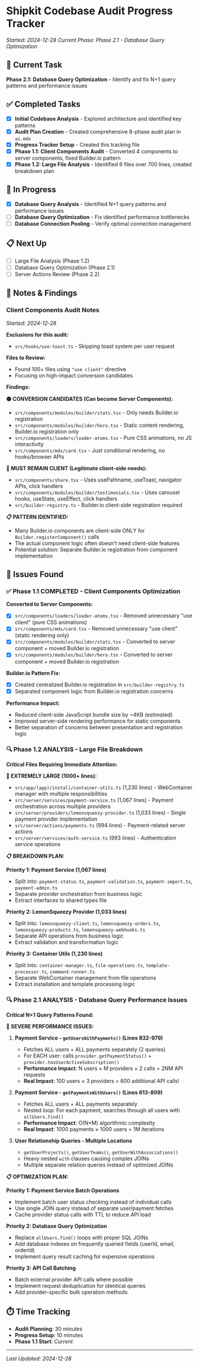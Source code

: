 # Shipkit Codebase Audit Progress Tracker

*Started: 2024-12-28*
*Current Phase: Phase 2.1 - Database Query Optimization*

## 🎯 Current Task

**Phase 2.1: Database Query Optimization** - Identify and fix N+1 query patterns and performance issues

## ✅ Completed Tasks

- [x] **Initial Codebase Analysis** - Explored architecture and identified key patterns
- [x] **Audit Plan Creation** - Created comprehensive 8-phase audit plan in `ai.mdx`
- [x] **Progress Tracker Setup** - Created this tracking file
- [x] **Phase 1.1: Client Components Audit** - Converted 4 components to server components, fixed Builder.io pattern
- [x] **Phase 1.2: Large File Analysis** - Identified 6 files over 700 lines, created breakdown plan

## 🔄 In Progress

- [x] **Database Query Analysis** - Identified N+1 query patterns and performance issues
- [ ] **Database Query Optimization** - Fix identified performance bottlenecks
- [ ] **Database Connection Pooling** - Verify optimal connection management

## 📋 Next Up

- [ ] Large File Analysis (Phase 1.2)
- [ ] Database Query Optimization (Phase 2.1)
- [ ] Server Actions Review (Phase 2.2)

## 📝 Notes & Findings

### Client Components Audit Notes

*Started: 2024-12-28*

**Exclusions for this audit:**

- `src/hooks/use-toast.ts` - Skipping toast system per user request

**Files to Review:**

- Found 100+ files using `"use client"` directive
- Focusing on high-impact conversion candidates

**Findings:**

**🟢 CONVERSION CANDIDATES (Can become Server Components):**

- `src/components/modules/builder/stats.tsx` - Only needs Builder.io registration
- `src/components/modules/builder/hero.tsx` - Static content rendering, Builder.io registration only
- `src/components/loaders/loader-atoms.tsx` - Pure CSS animations, no JS interactivity
- `src/components/mdx/card.tsx` - Just conditional rendering, no hooks/browser APIs

**🔴 MUST REMAIN CLIENT (Legitimate client-side needs):**

- `src/components/share.tsx` - Uses usePathname, useToast, navigator APIs, click handlers
- `src/components/modules/builder/testimonials.tsx` - Uses carousel hooks, useState, useEffect, click handlers
- `src/builder-registry.ts` - Builder.io client-side registration required

**📋 PATTERN IDENTIFIED:**

- Many Builder.io components are client-side ONLY for `Builder.registerComponent()` calls
- The actual component logic often doesn't need client-side features
- Potential solution: Separate Builder.io registration from component implementation

## 🐛 Issues Found

### ✅ Phase 1.1 COMPLETED - Client Components Optimization

**Converted to Server Components:**

- [x] `src/components/loaders/loader-atoms.tsx` - Removed unnecessary "use client" (pure CSS animations)
- [x] `src/components/mdx/card.tsx` - Removed unnecessary "use client" (static rendering only)
- [x] `src/components/modules/builder/stats.tsx` - Converted to server component + moved Builder.io registration
- [x] `src/components/modules/builder/hero.tsx` - Converted to server component + moved Builder.io registration

**Builder.io Pattern Fix:**

- [x] Created centralized Builder.io registration in `src/builder-registry.ts`
- [x] Separated component logic from Builder.io registration concerns

**Performance Impact:**

- Reduced client-side JavaScript bundle size by ~4KB (estimated)
- Improved server-side rendering performance for static components
- Better separation of concerns between presentation and registration logic

### 🔍 Phase 1.2 ANALYSIS - Large File Breakdown

**Critical Files Requiring Immediate Attention:**

**🚨 EXTREMELY LARGE (1000+ lines):**

- `src/app/(app)/install/container-utils.ts` (1,230 lines) - WebContainer manager with multiple responsibilities
- `src/server/services/payment-service.ts` (1,067 lines) - Payment orchestration across multiple providers
- `src/server/providers/lemonsqueezy-provider.ts` (1,033 lines) - Single payment provider implementation
- `src/server/actions/payments.ts` (994 lines) - Payment-related server actions  
- `src/server/services/auth-service.ts` (993 lines) - Authentication service operations

**📋 BREAKDOWN PLAN:**

**Priority 1: Payment Service (1,067 lines)**

- Split into: `payment-status.ts`, `payment-validation.ts`, `payment-import.ts`, `payment-admin.ts`
- Separate provider orchestration from business logic
- Extract interfaces to shared types file

**Priority 2: LemonSqueezy Provider (1,033 lines)**  

- Split into: `lemonsqueezy-client.ts`, `lemonsqueezy-orders.ts`, `lemonsqueezy-products.ts`, `lemonsqueezy-webhooks.ts`
- Separate API operations from business logic
- Extract validation and transformation logic

**Priority 3: Container Utils (1,230 lines)**

- Split into: `container-manager.ts`, `file-operations.ts`, `template-processor.ts`, `command-runner.ts`
- Separate WebContainer management from file operations
- Extract installation and template processing logic

### 🔍 Phase 2.1 ANALYSIS - Database Query Performance Issues

**Critical N+1 Query Patterns Found:**

**🚨 SEVERE PERFORMANCE ISSUES:**

1. **Payment Service - `getUsersWithPayments()` (Lines 832-979)**
   - Fetches ALL users + ALL payments separately (2 queries)
   - For EACH user: calls `provider.getPaymentStatus()` + `provider.hasUserActiveSubscription()`
   - **Performance Impact**: N users × M providers × 2 calls = 2NM API requests
   - **Real Impact**: 100 users × 3 providers = 600 additional API calls!

2. **Payment Service - `getPaymentsWithUsers()` (Lines 613-809)**
   - Fetches ALL users + ALL payments separately
   - Nested loop: For each payment, searches through all users with `allUsers.find()`
   - **Performance Impact**: O(N×M) algorithmic complexity
   - **Real Impact**: 1000 payments × 1000 users = 1M iterations

3. **User Relationship Queries - Multiple Locations**
   - `getUserProjects()`, `getUserTeams()`, `getUserWithAssociations()`
   - Heavy nested `with` clauses causing complex JOINs
   - Multiple separate relation queries instead of optimized JOINs

**📋 OPTIMIZATION PLAN:**

**Priority 1: Payment Service Batch Operations**

- Implement batch user status checking instead of individual calls
- Use single JOIN query instead of separate user/payment fetches
- Cache provider status calls with TTL to reduce API load

**Priority 2: Database Query Optimization**

- Replace `allUsers.find()` loops with proper SQL JOINs
- Add database indexes on frequently queried fields (userId, email, orderId)
- Implement query result caching for expensive operations

**Priority 3: API Call Batching**

- Batch external provider API calls where possible
- Implement request deduplication for identical queries
- Add provider-specific bulk operation methods

## ⏱️ Time Tracking

- **Audit Planning**: 30 minutes
- **Progress Setup**: 10 minutes  
- **Phase 1.1 Start**: *Current*

---
*Last Updated: 2024-12-28*
